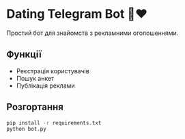 # Dating Telegram Bot 🤖❤️

Простий бот для знайомств з рекламними оголошеннями.

## Функції
- Реєстрація користувачів
- Пошук анкет
- Публікація реклами

## Розгортання
```bash
pip install -r requirements.txt
python bot.py
